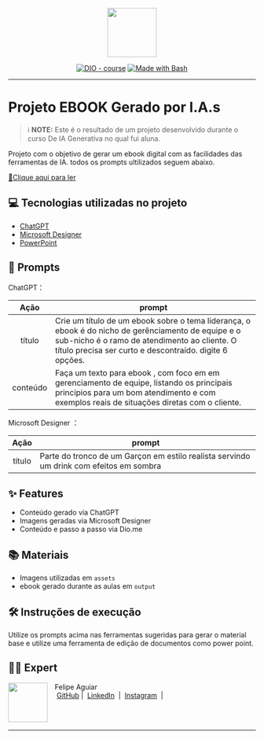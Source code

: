 <p align="center">
    <img width="100" src=".github/assets/banner.png">
</p>


<p align="center">
<a href="https://dio.me/"><img src="https://img.shields.io/badge/DIO-Course-28DA77?logo=youtube" alt="DIO - course"></a>
<a href="https://www.gnu.org/software/bash/" title="Go to Bash homepage"><img src="https://img.shields.io/badge/Prompt-Project-blue?logo=gnu-bash&amp;logoColor=white" alt="Made with Bash"></a></p>

-------

# Projeto EBOOK Gerado por I.A.s


 > ℹ️ **NOTE:** Este é o resultado de um projeto desenvolvido durante o curso De IA Generativa no qual fui aluna.

Projeto com o objetivo de gerar um ebook digital com as facilidades das ferramentas de IA. todos os prompts
ultilizados seguem abaixo.

<a href="https://github.com/natandrade25/ebook-with-IA/blob/main/output/ebook%20lideranca%20descomplicada.pdf"> 📕Clique aqui para ler</a>

## 💻 Tecnologias utilizadas no projeto

- [ChatGPT](https://chat.openai.com/) 
- [Microsoft Designer](https://designer.microsoft.com/image-creator?scenario=texttoimage/)
- [PowerPoint](https://www.microsoft.com/en/microsoft-365/powerpoint)

## 🧠 Prompts


ChatGPT：

|   Ação   | prompt                                                                                                                                                                                                                                                                         |
| :------: | ------------------------------------------------------------------------------------------------------------------------------------------------------------------------------------------------------------------------------------------------------------------------------ |
|  título  | Crie um título de um ebook sobre o tema  liderança, o ebook é do nicho de gerênciamento de equipe e o sub-nicho é o ramo de atendimento ao cliente. O título precisa ser curto e descontraído. digite 6 opções.                                                        |
| conteúdo | Faça um texto para ebook , com foco em  em gerenciamento de equipe, listando os principais princípios para um bom atendimento e com exemplos reais de situações diretas com o cliente.  |


Microsoft Designer ：

|  Ação  | prompt                                                                                 |
| :----: | -------------------------------------------------------------------------------------- |
| título | Parte do tronco de um Garçon em estilo realista servindo um drink com efeitos em sombra |

## ✨ Features

- Conteúdo gerado via ChatGPT
- Imagens geradas via Microsoft Designer 
- Conteúdo e passo a passo via Dio.me

## 📚 Materiais

- Imagens utilizadas em `assets`
- ebook gerado durante as aulas em `output`

## 🛠️ Instruções de execução

Utilize os prompts acima nas ferramentas sugeridas para gerar o material base e utilize uma ferramenta de edição de documentos como power point.

## 👨‍💻 Expert 

<p>
    <img 
      align=left 
      margin=10 
      width=80 
      src="https://avatars.githubusercontent.com/u/192154114?s=400&u=2499662b185e435b41907217ddee6f2e1c3da830&v=4"
    />
    <p>&nbsp&nbsp&nbspFelipe Aguiar<br>
    &nbsp&nbsp&nbsp
    <a href="https://github.com/natandrade25">
    GitHub</a>&nbsp;|&nbsp;
    <a href="https://www.linkedin.com/in/natalia-andrade-33776030a/">LinkedIn</a>
&nbsp;|&nbsp;
    <a href="https://www.instagram.com/natandrade25/">
    Instagram</a>
&nbsp;|&nbsp;</p>
</p>
<br/><br/>
<p>

---
